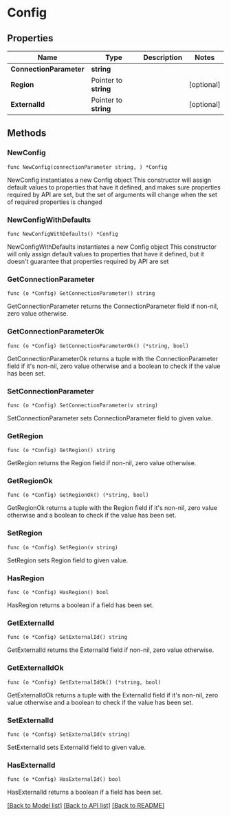 # Config

## Properties

Name | Type | Description | Notes
------------ | ------------- | ------------- | -------------
**ConnectionParameter** | **string** |  | 
**Region** | Pointer to **string** |  | [optional] 
**ExternalId** | Pointer to **string** |  | [optional] 

## Methods

### NewConfig

`func NewConfig(connectionParameter string, ) *Config`

NewConfig instantiates a new Config object
This constructor will assign default values to properties that have it defined,
and makes sure properties required by API are set, but the set of arguments
will change when the set of required properties is changed

### NewConfigWithDefaults

`func NewConfigWithDefaults() *Config`

NewConfigWithDefaults instantiates a new Config object
This constructor will only assign default values to properties that have it defined,
but it doesn't guarantee that properties required by API are set

### GetConnectionParameter

`func (o *Config) GetConnectionParameter() string`

GetConnectionParameter returns the ConnectionParameter field if non-nil, zero value otherwise.

### GetConnectionParameterOk

`func (o *Config) GetConnectionParameterOk() (*string, bool)`

GetConnectionParameterOk returns a tuple with the ConnectionParameter field if it's non-nil, zero value otherwise
and a boolean to check if the value has been set.

### SetConnectionParameter

`func (o *Config) SetConnectionParameter(v string)`

SetConnectionParameter sets ConnectionParameter field to given value.


### GetRegion

`func (o *Config) GetRegion() string`

GetRegion returns the Region field if non-nil, zero value otherwise.

### GetRegionOk

`func (o *Config) GetRegionOk() (*string, bool)`

GetRegionOk returns a tuple with the Region field if it's non-nil, zero value otherwise
and a boolean to check if the value has been set.

### SetRegion

`func (o *Config) SetRegion(v string)`

SetRegion sets Region field to given value.

### HasRegion

`func (o *Config) HasRegion() bool`

HasRegion returns a boolean if a field has been set.

### GetExternalId

`func (o *Config) GetExternalId() string`

GetExternalId returns the ExternalId field if non-nil, zero value otherwise.

### GetExternalIdOk

`func (o *Config) GetExternalIdOk() (*string, bool)`

GetExternalIdOk returns a tuple with the ExternalId field if it's non-nil, zero value otherwise
and a boolean to check if the value has been set.

### SetExternalId

`func (o *Config) SetExternalId(v string)`

SetExternalId sets ExternalId field to given value.

### HasExternalId

`func (o *Config) HasExternalId() bool`

HasExternalId returns a boolean if a field has been set.


[[Back to Model list]](../README.md#documentation-for-models) [[Back to API list]](../README.md#documentation-for-api-endpoints) [[Back to README]](../README.md)


